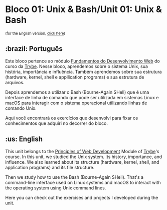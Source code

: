 # Bloco 01: Unix & Bash/Unit 01: Unix & Bash
<small>(for the English version, <a href="#en">click here</a>)</small>
<h2>:brazil: Português</h2>
<p>Este bloco pertence ao módulo <a href="https://github.com/raphaelalmeidamartins/trybe_exercicios/tree/main/1_fundamentos-do-desv-web" rel="prev">Fundamentos do Desenvolvimento Web</a> do curso da <a href="https://www.betrybe.com/">Trybe</a>. Nesse bloco, aprendemos sobre o sistema Unix, sua história, importância e influência. Também aprendemos sobre sua estrutura (hardware, kernel, shell e appllication programs) e sua estrutura de arquivos.</p>
<p>Depois aprendemos a utilizar o Bash (Bourne-Again SHell) que é uma interface de linha de comando que pode ser utilizada em sistemas Linux e macOS para interagir com o sistema operacional utilizando linhas de comando Unix.</p>
<p>Aqui você encontrará os exercícios que desenvolvi para fixar os conhecimentos que adquiri no decorrer do bloco.</p>

<h2 id="en">:us: English</h2>
<p>This unit belongs to the <a href="https://github.com/raphaelalmeidamartins/trybe_exercicios/tree/main/1_fundamentos-do-desv-web">Principles of Web Development</a> Module of <a href="https://www.betrybe.com/">Trybe</a>'s course. In this unit, we studied the Unix system. Its history, importance, and influence. We also learned about its structure (hardware, kernel, shell, and application programs) and its file structure.</p>
<p>Then we study how to use the Bash (Bourne-Again SHell). That's a command-line interface used on Linux systems and macOS to interact with the operating system using Unix command lines.</p>
<p>Here you can check out the exercises and projects I developed during the unit.</p>
